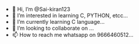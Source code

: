 - 👋 Hi, I’m @Sai-kiran123
- 👀 I’m interested in learning C, PYTHON, etcc...
- 🌱 I’m currently learning C language...
- 💞️ I’m looking to collaborate on ...
- 📫 How to reach me whatsapp on 9666460512...

<!---
Sai-kiran123/Sai-kiran123 is a ✨ special ✨ repository because its `README.md` (this file) appears on your GitHub profile.
You can click the Preview link to take a look at your changes.
--->
